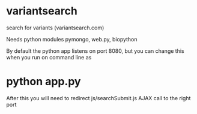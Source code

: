 # variantsearch
search for variants (variantsearch.com)


Needs python modules pymongo, web.py, biopython

By default the python app listens on port 8080, but you can change this when you run on command line as

# python app.py <port>

After this you will need to redirect js/searchSubmit.js AJAX call to the right port
